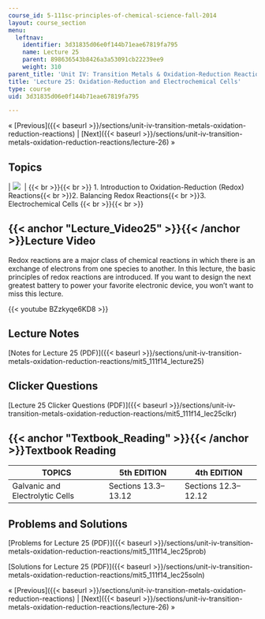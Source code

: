 ```yaml
---
course_id: 5-111sc-principles-of-chemical-science-fall-2014
layout: course_section
menu:
  leftnav:
    identifier: 3d31835d06e0f144b71eae67819fa795
    name: Lecture 25
    parent: 898636543b8426a3a53091cb22239ee9
    weight: 310
parent_title: 'Unit IV: Transition Metals & Oxidation-Reduction Reactions'
title: 'Lecture 25: Oxidation-Reduction and Electrochemical Cells'
type: course
uid: 3d31835d06e0f144b71eae67819fa795

---
```


« [Previous]({{< baseurl >}}/sections/unit-iv-transition-metals-oxidation-reduction-reactions) | [Next]({{< baseurl >}}/sections/unit-iv-transition-metals-oxidation-reduction-reactions/lecture-26) »

Topics
------

| ![](/coursemedia/5-111sc-principles-of-chemical-science-fall-2014/edd4f83c96c80e429689e7209e9198f0_Lecture_25.jpg)  |  {{< br >}}{{< br >}} 1.  Introduction to Oxidation-Reduction (Redox) Reactions{{< br >}}2.  Balancing Redox Reactions{{< br >}}3.  Electrochemical Cells {{< br >}}{{< br >}}  

{{< anchor "Lecture_Video25" >}}{{< /anchor >}}Lecture Video
------------------------------------------------------------

Redox reactions are a major class of chemical reactions in which there is an exchange of electrons from one species to another. In this lecture, the basic principles of redox reactions are introduced. If you want to design the next greatest battery to power your favorite electronic device, you won’t want to miss this lecture.

{{< youtube BZzkyqe6KD8 >}}

Lecture Notes
-------------

[Notes for Lecture 25 (PDF)]({{< baseurl >}}/sections/unit-iv-transition-metals-oxidation-reduction-reactions/mit5_111f14_lecture25)

Clicker Questions
-----------------

[Lecture 25 Clicker Questions (PDF)]({{< baseurl >}}/sections/unit-iv-transition-metals-oxidation-reduction-reactions/mit5_111f14_lec25clkr)

{{< anchor "Textbook_Reading" >}}{{< /anchor >}}Textbook Reading
----------------------------------------------------------------

| TOPICS | 5th EDITION | 4th EDITION |
| --- | --- | --- |
| Galvanic and Electrolytic Cells | Sections 13.3–13.12 | Sections 12.3–12.12 

Problems and Solutions
----------------------

[Problems for Lecture 25 (PDF)]({{< baseurl >}}/sections/unit-iv-transition-metals-oxidation-reduction-reactions/mit5_111f14_lec25prob)

[Solutions for Lecture 25 (PDF)]({{< baseurl >}}/sections/unit-iv-transition-metals-oxidation-reduction-reactions/mit5_111f14_lec25soln)

« [Previous]({{< baseurl >}}/sections/unit-iv-transition-metals-oxidation-reduction-reactions) | [Next]({{< baseurl >}}/sections/unit-iv-transition-metals-oxidation-reduction-reactions/lecture-26) »